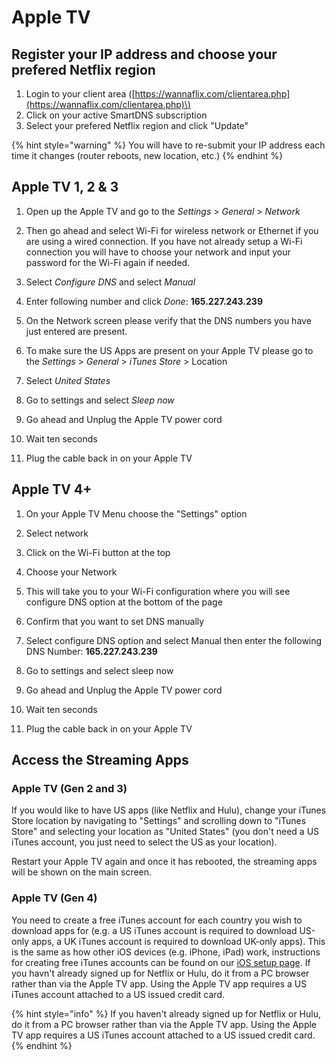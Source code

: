 # Apple TV

## Register your IP address and choose your prefered Netflix region

1. Login to your client area \([https://wannaflix.com/clientarea.php](https://wannaflix.com/clientarea.php)\)
2. Click on your active SmartDNS subscription
3. Select your prefered Netflix region and click "Update"

{% hint style="warning" %}
You will have to re-submit your IP address each time it changes \(router reboots, new location, etc.\)
{% endhint %}

## Apple TV 1, 2 & 3

1. Open up the Apple TV and go to the _Settings_ &gt; _General_ &gt; _Network_

2. Then go ahead and select Wi-Fi for wireless network or Ethernet if you are using a wired connection. If you have not already setup a Wi-Fi connection you will have to choose your network and input your password for the Wi-Fi again if needed.

3. Select _Configure DNS_ and select _Manual_

4. Enter following number and click _Done_: **165.227.243.239**

5. On the Network screen please verify that the DNS numbers you have just entered are present.

6. To make sure the US Apps are present on your Apple TV please go to the _Settings_ &gt; _General_ &gt; _iTunes Store_ &gt; Location

7. Select _United States_

8. Go to settings and select _Sleep now_

9. Go ahead and Unplug the Apple TV power cord

10. Wait ten seconds

11. Plug the cable back in on your Apple TV

## Apple TV 4+

1. On your Apple TV Menu choose the "Settings" option

2. Select network

3. Click on the Wi-Fi button at the top

4. Choose your Network

5. This will take you to your Wi-Fi configuration where you will see configure DNS option at the bottom of the page

6. Confirm that you want to set DNS manually

7. Select configure DNS option and select Manual then enter the following DNS Number: **165.227.243.239**

8. Go to settings and select sleep now

9. Go ahead and Unplug the Apple TV power cord

10. Wait ten seconds

11. Plug the cable back in on your Apple TV

## Access the Streaming Apps

### **Apple TV \(Gen 2 and 3\)**

If you would like to have US apps \(like Netflix and Hulu\), change your iTunes Store location by navigating to "Settings" and scrolling down to "iTunes Store" and selecting your location as "United States" \(you don't need a US iTunes account, you just need to select the US as your location\).

Restart your Apple TV again and once it has rebooted, the streaming apps will be shown on the main screen.

### **Apple TV \(Gen 4\)**

You need to create a free iTunes account for each country you wish to download apps for \(e.g. a US iTunes account is required to download US-only apps, a UK iTunes account is required to download UK-only apps\). This is the same as how other iOS devices \(e.g. iPhone, iPad\) work, instructions for creating free iTunes accounts can be found on our [iOS setup page](https://www.getflix.com.au/setup/ios#download_apps). If you havn't already signed up for Netflix or Hulu, do it from a PC browser rather than via the Apple TV app. Using the Apple TV app requires a US iTunes account attached to a US issued credit card.

{% hint style="info" %}
If you haven't already signed up for Netflix or Hulu, do it from a PC browser rather than via the Apple TV app. Using the Apple TV app requires a US iTunes account attached to a US issued credit card.
{% endhint %}

